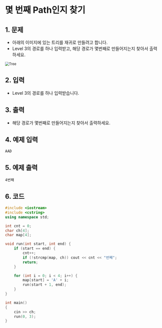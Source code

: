 # 몇 번째 Path인지 찾기

## 1. 문제

- 아래의 이미지에 있는 트리를 재귀로 만들려고 합니다.
- Level 3의 경로를 하나 입력받고, 해당 경로가 몇번째로 만들어지는지 찾아서 출력하세요.

<img src="./Tree02.png" alt="Tree" style="zoom:80%;" />


## 2. 입력

- Level 3의 경로를 하나 입력받습니다.

## 3. 출력

- 해당 경로가 몇번째로 만들어지는지 찾아서 출력하세요.


## 4. 예제 입력
```
AAD
```

## 5. 예제 출력
```
4번째
```

## 6. 코드

```c++
#include <iostream>
#include <cstring>
using namespace std;

int cnt = 0;
char ch[4];
char map[4];

void run(int start, int end) {
    if (start == end) {
        cnt++;
        if (!strcmp(map, ch)) cout << cnt << "번째";
        return;
    }

    for (int i = 0; i < 4; i++) {
        map[start] = 'A' + i;
        run(start + 1, end);
    }
}

int main()
{
    cin >> ch;
    run(0, 3);
}
```
